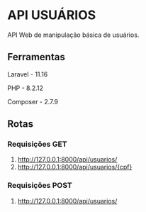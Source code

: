 # API USUÁRIOS

API Web de manipulação básica de usuários.

## Ferramentas

Laravel - 11.16

PHP - 8.2.12

Composer - 2.7.9

## Rotas

### Requisições GET
1. http://127.0.0.1:8000/api/usuarios/
2. http://127.0.0.1:8000/api/usuarios/{cpf}

### Requisições POST
1. http://127.0.0.1:8000/api/usuarios/

